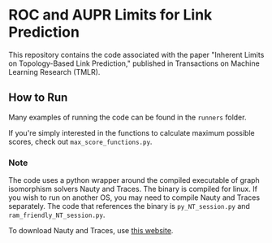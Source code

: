 # ROC and AUPR Limits for Link Prediction

This repository contains the code associated with the paper
"Inherent Limits on Topology-Based Link Prediction," published in Transactions on Machine Learning Research (TMLR).

## How to Run

Many examples of running the code can be found in the `runners` folder.

If you're simply interested in the functions to calculate maximum possible scores, check out `max_score_functions.py`.

### Note

The code uses a python wrapper around the compiled executable of graph isomorphism solvers Nauty and Traces. The binary is compiled for linux. If you wish to run on another OS, you may need to compile Nauty and Traces separately. The code that references the binary is `py_NT_session.py` and `ram_friendly_NT_session.py`.

To download Nauty and Traces, use [this website](https://pallini.di.uniroma1.it/).
